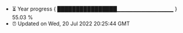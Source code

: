 - ⏳ Year progress { ████████████████▁▁▁▁▁▁▁▁▁▁▁▁▁▁ } 55.03 %
- ⏰ Updated on Wed, 20 Jul 2022 20:25:44 GMT

